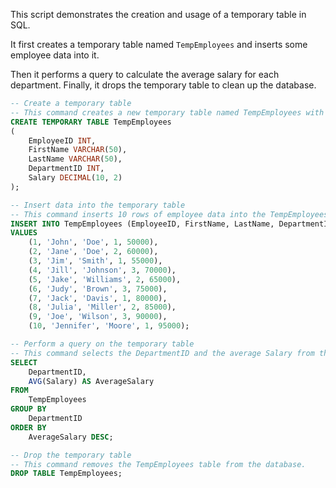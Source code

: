 This script demonstrates the creation and usage of a temporary table in SQL. 

It first creates a temporary table named `TempEmployees` and inserts some employee data into it. 

Then it performs a query to calculate the average salary for each department. Finally, it drops the temporary table to clean up the database. 

```sql
-- Create a temporary table
-- This command creates a new temporary table named TempEmployees with five columns.
CREATE TEMPORARY TABLE TempEmployees
(
    EmployeeID INT,
    FirstName VARCHAR(50),
    LastName VARCHAR(50),
    DepartmentID INT,
    Salary DECIMAL(10, 2)
);

-- Insert data into the temporary table
-- This command inserts 10 rows of employee data into the TempEmployees table.
INSERT INTO TempEmployees (EmployeeID, FirstName, LastName, DepartmentID, Salary)
VALUES 
    (1, 'John', 'Doe', 1, 50000),
    (2, 'Jane', 'Doe', 2, 60000),
    (3, 'Jim', 'Smith', 1, 55000),
    (4, 'Jill', 'Johnson', 3, 70000),
    (5, 'Jake', 'Williams', 2, 65000),
    (6, 'Judy', 'Brown', 3, 75000),
    (7, 'Jack', 'Davis', 1, 80000),
    (8, 'Julia', 'Miller', 2, 85000),
    (9, 'Joe', 'Wilson', 3, 90000),
    (10, 'Jennifer', 'Moore', 1, 95000);

-- Perform a query on the temporary table
-- This command selects the DepartmentID and the average Salary from the TempEmployees table, groups the results by DepartmentID, and orders the results by the average Salary in descending order.
SELECT 
    DepartmentID, 
    AVG(Salary) AS AverageSalary
FROM 
    TempEmployees
GROUP BY 
    DepartmentID
ORDER BY 
    AverageSalary DESC;

-- Drop the temporary table
-- This command removes the TempEmployees table from the database.
DROP TABLE TempEmployees;
```
